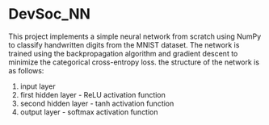 # DevSoc_NN
 This project implements a simple neural network from scratch using NumPy to classify handwritten digits from the MNIST dataset. 
 The network is trained using the backpropagation algorithm and gradient descent to minimize the categorical cross-entropy loss.
 the structure of the network is as follows:
 1. input layer
 2. first hidden layer - ReLU activation function
 3. second hidden layer - tanh activation function
 4. output layer - softmax activation function
